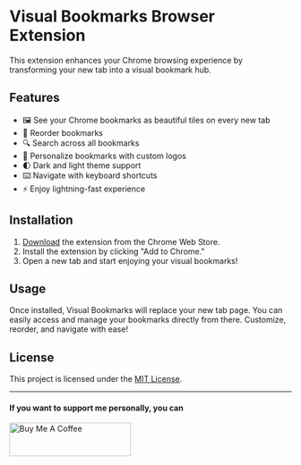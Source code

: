 # Visual Bookmarks Browser Extension

This extension enhances your Chrome browsing experience by transforming your new tab into a visual bookmark hub.

## Features

- 🖼 See your Chrome bookmarks as beautiful tiles on every new tab
- 🔀 Reorder bookmarks
- 🔍 Search across all bookmarks
- 🎨 Personalize bookmarks with custom logos
- 🌓 Dark and light theme support
- ⌨️ Navigate with keyboard shortcuts
- ⚡️ Enjoy lightning-fast experience

## Installation

1. [Download](https://chrome.google.com/webstore/detail/new-tab-with-visual-bookm/aahmokcapgbidmfkfgigfkecioalgncp) the extension from the Chrome Web Store.
2. Install the extension by clicking "Add to Chrome."
3. Open a new tab and start enjoying your visual bookmarks!

## Usage

Once installed, Visual Bookmarks will replace your new tab page. You can easily access and manage your bookmarks directly from there. Customize, reorder, and navigate with ease!

## License

This project is licensed under the [MIT License](LICENSE.md).

---

#### If you want to support me personally, you can
<a href="https://www.buymeacoffee.com/gmakarov" target="_blank"><img src="https://cdn.buymeacoffee.com/buttons/v2/default-yellow.png" alt="Buy Me A Coffee" style="height: 60px !important;width: 217px !important;" ></a>
